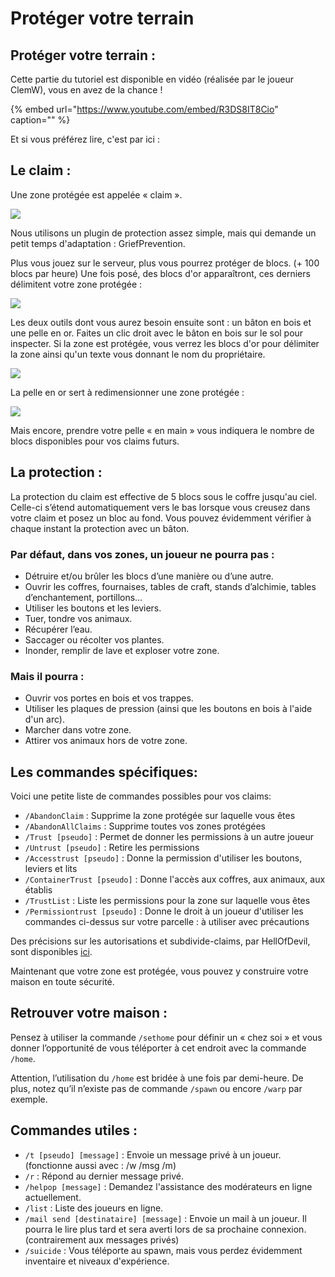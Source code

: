 # Protéger votre terrain

## Protéger votre terrain :

Cette partie du tutoriel est disponible en vidéo \(réalisée par le joueur ClemW\), vous en avez de la chance !

{% embed url="https://www.youtube.com/embed/R3DS8IT8Cio" caption="" %}

Et si vous préférez lire, c'est par ici :

## Le claim :

Une zone protégée est appelée « claim ».

![](.vuepress/assets/claim1.jpg)

Nous utilisons un plugin de protection assez simple, mais qui demande un petit temps d'adaptation : GriefPrevention.

Plus vous jouez sur le serveur, plus vous pourrez protéger de blocs. \(+ 100 blocs par heure\) Une fois posé, des blocs d'or apparaîtront, ces derniers délimitent votre zone protégée :

![](https://play-mc.fr/img/guide/claim2.jpg)

Les deux outils dont vous aurez besoin ensuite sont : un bâton en bois et une pelle en or. Faites un clic droit avec le bâton en bois sur le sol pour inspecter. Si la zone est protégée, vous verrez les blocs d'or pour délimiter la zone ainsi qu'un texte vous donnant le nom du propriétaire.

![](https://play-mc.fr/img/guide/claim3.jpg)

La pelle en or sert à redimensionner une zone protégée :

![](https://play-mc.fr/img/guide/claim4.jpg)

Mais encore, prendre votre pelle « en main » vous indiquera le nombre de blocs disponibles pour vos claims futurs.

## La protection :

La protection du claim est effective de 5 blocs sous le coffre jusqu'au ciel. Celle-ci s’étend automatiquement vers le bas lorsque vous creusez dans votre claim et posez un bloc au fond. Vous pouvez évidemment vérifier à chaque instant la protection avec un bâton.

### Par défaut, dans vos zones, un joueur ne pourra pas :

* Détruire et/ou brûler les blocs d’une manière ou d’une autre.
* Ouvrir les coffres, fournaises, tables de craft, stands d’alchimie, tables d’enchantement, portillons…
* Utiliser les boutons et les leviers.
* Tuer, tondre vos animaux.
* Récupérer l’eau.
* Saccager ou récolter vos plantes.
* Inonder, remplir de lave et exploser votre zone.

### Mais il pourra :

* Ouvrir vos portes en bois et vos trappes.
* Utiliser les plaques de pression \(ainsi que les boutons en bois à l'aide d'un arc\).
* Marcher dans votre zone.
* Attirer vos animaux hors de votre zone.

## Les commandes spécifiques:

Voici une petite liste de commandes possibles pour vos claims:

* `/AbandonClaim` : Supprime la zone protégée sur laquelle vous êtes 
* `/AbandonAllClaims` : Supprime toutes vos zones protégées 
* `/Trust [pseudo]` : Permet de donner les permissions à un autre joueur 
* `/Untrust [pseudo]` : Retire les permissions 
* `/Accesstrust [pseudo]` : Donne la permission d'utiliser les boutons, leviers et lits 
* `/ContainerTrust [pseudo]` : Donne l'accès aux coffres, aux animaux, aux établis 
* `/TrustList` : Liste les permissions pour la zone sur laquelle vous êtes 
* `/Permissiontrust [pseudo]` : Donne le droit à un joueur d'utiliser les commandes ci-dessus sur votre parcelle : à utiliser avec précautions

Des précisions sur les autorisations et subdivide-claims, par HellOfDevil, sont disponibles [ici](https://play-mc.fr/forum/d/147-digressions-sur-les-claims-et-sous-claims).

Maintenant que votre zone est protégée, vous pouvez y construire votre maison en toute sécurité.

## Retrouver votre maison :

Pensez à utiliser la commande `/sethome` pour définir un « chez soi » et vous donner l’opportunité de vous téléporter à cet endroit avec la commande `/home`.

Attention, l’utilisation du `/home` est bridée à une fois par demi-heure. De plus, notez qu’il n’existe pas de commande `/spawn` ou encore `/warp` par exemple.

## Commandes utiles :

* `/t [pseudo] [message]` : Envoie un message privé à un joueur. \(fonctionne aussi avec : /w /msg /m\) 
* `/r` : Répond au dernier message privé. 
* `/helpop [message]` : Demandez l'assistance des modérateurs en ligne actuellement. 
* `/list` : Liste des joueurs en ligne. 
* `/mail send [destinataire] [message]` : Envoie un mail à un joueur. Il pourra le lire plus tard et sera averti lors de sa prochaine connexion. \(contrairement aux messages privés\) 
* `/suicide` : Vous téléporte au spawn, mais vous perdez évidemment inventaire et niveaux d'expérience.


